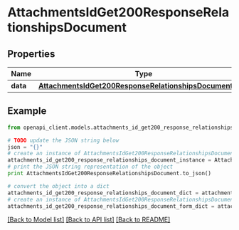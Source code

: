 # AttachmentsIdGet200ResponseRelationshipsDocument


## Properties
Name | Type | Description | Notes
------------ | ------------- | ------------- | -------------
**data** | [**AttachmentsIdGet200ResponseRelationshipsDocumentData**](AttachmentsIdGet200ResponseRelationshipsDocumentData.md) |  | [optional] 

## Example

```python
from openapi_client.models.attachments_id_get200_response_relationships_document import AttachmentsIdGet200ResponseRelationshipsDocument

# TODO update the JSON string below
json = "{}"
# create an instance of AttachmentsIdGet200ResponseRelationshipsDocument from a JSON string
attachments_id_get200_response_relationships_document_instance = AttachmentsIdGet200ResponseRelationshipsDocument.from_json(json)
# print the JSON string representation of the object
print AttachmentsIdGet200ResponseRelationshipsDocument.to_json()

# convert the object into a dict
attachments_id_get200_response_relationships_document_dict = attachments_id_get200_response_relationships_document_instance.to_dict()
# create an instance of AttachmentsIdGet200ResponseRelationshipsDocument from a dict
attachments_id_get200_response_relationships_document_form_dict = attachments_id_get200_response_relationships_document.from_dict(attachments_id_get200_response_relationships_document_dict)
```
[[Back to Model list]](../README.md#documentation-for-models) [[Back to API list]](../README.md#documentation-for-api-endpoints) [[Back to README]](../README.md)


